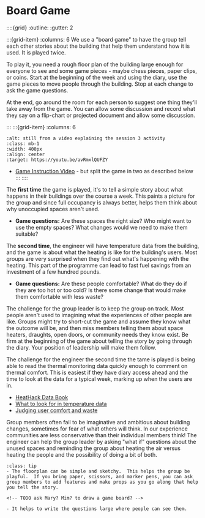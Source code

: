 # Board Game


::::{grid} 
:outline:
:gutter: 2


:::{grid-item} 
:columns: 6
We use a "board game" to have the group tell each other stories about the building that help them understand how it is used.  It is played twice. 

To play it, you need a rough floor plan of the building large enough for everyone to see and some game pieces - maybe chess pieces, paper clips, or coins.  Start at the beginning of the week and using the diary, use the game pieces to move people through the building.  Stop at each change to ask the game questions.


At the end, go around the room for each person to suggest one thing they'll take away from the game.  You can allow some discussion and record what they say on a flip-chart or projected document and allow some discussion.  

:::
:::{grid-item} 
:columns: 6

   <!-- TODO redo the video -->


```{image} /images/session3activity-thumb.png
:alt: still from a video explaining the session 3 activity
:class: mb-1
:width: 400px
:align: center
:target: https://youtu.be/avRmxlQUFZY
```

   - [Game Instruction Video](https://youtu.be/avRmxlQUFZY) - but split the game in two as described below
:::
::::

The **first time** the game is played, it's to tell a simple story about what happens in their buildings over the course a week.  This paints a picture for the group and since full occupancy is always better, helps them think about why unoccupied spaces aren't used.

- **Game questions:**  Are these spaces the right size?  Who might want to use the empty spaces? What changes would we need to make them suitable?  

The **second time**, the engineer will have temperature data from the building, and the game is about what the heating is like for the building's users.  Most groups are very surprised when they find out what's happening with the heating.  This part of the programme can lead to fast fuel savings from an investment of a few hundred pounds.

- **Game questions:** Are these people comfortable?  What do they do if they are too hot or too cold?  Is there some change that would make them comfortable with less waste?



The challenge for the group leader is to keep the group on track.  Most people aren't used to imagining what the experiences of other people are like.  Groups might try to short-cut the game and assume they know what the outcome will be, and then miss members telling them about space heaters, draughts, open doors, or community needs they know exist.   Be firm at the beginning of the game about telling the story by going through the diary.  Your position of leadership will make them follow.

The challenge for the engineer the second time the tame is played is being able to read the thermal monitoring data quickly enough to comment on thermal comfort.  This is easiest if they have diary access ahead and the time to look at the data for a typical week, marking up when the users are in.

- [HeatHack Data Book](https://jeancarletta.github.io/HeatHack-Data/intro.html)
- [What to look for in temperature data](working-with-data)
- [Judging user comfort and waste](judging-user-comfort)

Group members often fail to be imaginative and ambitious about building changes, sometimes for fear of what others will think.  In our experience communities are less conservative than their individual members think!  The engineer can help the group leader by asking "what if" questions about the unused spaces and reminding the group about heating the air versus heating the people and the possibility of doing a bit of both.



```{admonition} Game tips
:class: tip
- The floorplan can be simple and sketchy.  This helps the group be playful.  If you bring paper, scissors, and marker pens, you can ask group members to add features and make props as you go along that help you tell the story.

<!-- TODO ask Mary? Mim? to draw a game board? -->

- It helps to write the questions large where people can see them.


```





 